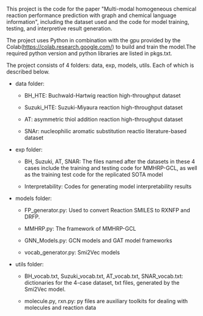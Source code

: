 This project is the code for the paper "Multi-modal homogeneous chemical reaction performance prediction with graph and chemical language information", including the dataset used and the code for model training, testing, and interpretive result generation.

The project uses Python in combination with the gpu provided by the Colab(https://colab.research.google.com/) to build and train the model.The required python version and python libraries are listed in pkgs.txt.

The project consists of 4 folders: data, exp, models, utils. Each of which is described below.

* data folder:

  * BH_HTE: Buchwald-Hartwig reaction high-throughput dataset

  * Suzuki_HTE: Suzuki-Miyaura reaction high-throughput dataset

  * AT: asymmetric thiol addition reaction high-throughput dataset

  * SNAr: nucleophilic aromatic substitution reactio literature-based dataset

* exp folder:

  * BH, Suzuki, AT, SNAR: The files named after the datasets in these 4 cases include the training and testing code for MMHRP-GCL, as well as the training test code for the replicated SOTA model

  * Interpretability: Codes for generating model interpretability results

* models folder:

  * FP_generator.py: Used to convert Reaction SMILES to RXNFP and DRFP.

  * MMHRP.py: The framework of MMHRP-GCL

  * GNN_Models.py: GCN models and GAT model frameworks

  * vocab_generator.py: Smi2Vec models


* utils folder: 

  * BH_vocab.txt, Suzuki_vocab.txt, AT_vocab.txt, SNAR_vocab.txt: dictionaries for the 4-case dataset, txt files, generated by the Smi2Vec model. 

  * molecule.py, rxn.py: py files are auxiliary toolkits for dealing with molecules and reaction data


